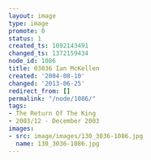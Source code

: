 ```yaml
---
layout: image
type: image
promote: 0
status: 1
created_ts: 1092143491
changed_ts: 1372159434
node_id: 1086
title: 03036 Ian McKellen
created: '2004-08-10'
changed: '2013-06-25'
redirect_from: []
permalink: "/node/1086/"
tags:
- The Return Of The King
- 2003/12 - December 2003
images:
- src: image/images/130_3036-1086.jpg
  name: 130_3036-1086.jpg
---
```


